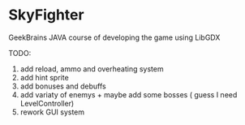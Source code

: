 # SkyFighter
GeekBrains JAVA course of developing the game using LibGDX

TODO:
1. add reload, ammo and overheating system
2. add hint sprite
3. add bonuses and debuffs
4. add variaty of enemys + maybe add some bosses ( guess I need LevelController)
5. rework GUI system
